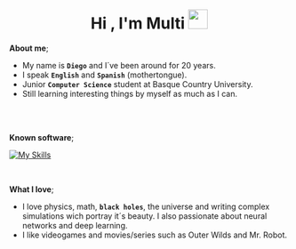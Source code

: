 <h1 align="center"><b>Hi , I'm Multi </b><img src="https://media.giphy.com/media/hvRJCLFzcasrR4ia7z/giphy.gif" width="35"></h1>

**About me**;
<br>

- My name is  **`Diego`** and I´ve been around for 20 years.
- I speak **`English`** and **`Spanish`** (mothertongue).
- Junior **`Computer Science`** student at Basque Country University.
- Still learning interesting things by myself as much as I can.

<br><br>



**Known software**;
    
[![My Skills](https://skillicons.dev/icons?i=arduino,blender,cs,eclipse,godot,haskell,java,linux,py,ai,unity,vscode&perline=6)](https://skillicons.dev)

<br>   


**What I love**;
<br>

- I love physics, math, **`black holes`**, the universe and writing complex simulations wich portray it´s beauty. I also passionate about neural networks and deep learning.
- I like videogames and movies/series such as Outer Wilds and Mr. Robot.

<br><br>
